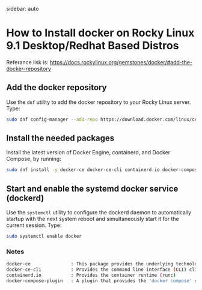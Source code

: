 sidebar: auto

# How to Install docker on Rocky Linux 9.1 Desktop/Redhat Based Distros

Referance lisk is: https://docs.rockylinux.org/gemstones/docker/#add-the-docker-repository

## Add the docker repository

Use the `dnf` utility to add the docker repository to your Rocky Linux server. Type:

```sh
sudo dnf config-manager --add-repo https://download.docker.com/linux/centos/docker-ce.repo
```

## Install the needed packages

Install the latest version of Docker Engine, containerd, and Docker Compose, by running:

```sh
sudo dnf install -y docker-ce docker-ce-cli containerd.io docker-compose-plugin
```

## Start and enable the systemd docker service (dockerd)

Use the `systemctl` utility to configure the dockerd daemon to automatically startup with the next system reboot and simultaneously start it for the current session. Type:

```sh
sudo systemctl enable docker
```

### Notes

```sh
docker-ce               : This package provides the underlying technology for building and running docker containers (dockerd)
docker-ce-cli           : Provides the command line interface (CLI) client docker tool (docker)
containerd.io           : Provides the container runtime (runc)
docker-compose-plugin   : A plugin that provides the 'docker compose' subcommand

```
